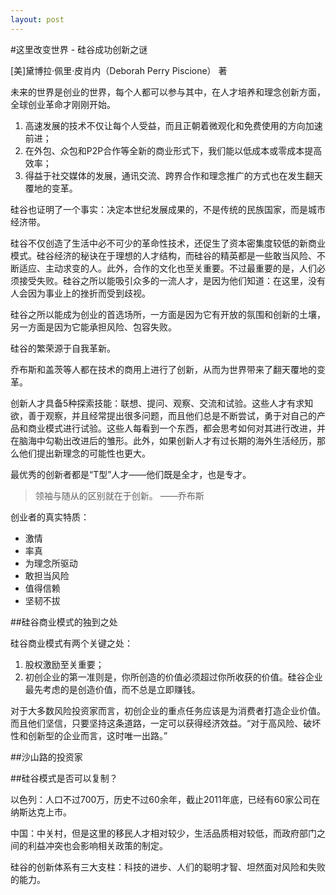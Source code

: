 ```yaml
---
layout: post
---
```

#这里改变世界 - 硅谷成功创新之谜

[美]黛博拉·佩里·皮肖内（Deborah Perry Piscione） 著

未来的世界是创业的世界，每个人都可以参与其中，在人才培养和理念创新方面，全球创业革命才刚刚开始。

1. 高速发展的技术不仅让每个人受益，而且正朝着微观化和免费使用的方向加速前进；
2. 在外包、众包和P2P合作等全新的商业形式下，我们能以低成本或零成本提高效率；
3. 得益于社交媒体的发展，通讯交流、跨界合作和理念推广的方式也在发生翻天覆地的变革。


硅谷也证明了一个事实：决定本世纪发展成果的，不是传统的民族国家，而是城市经济带。

硅谷不仅创造了生活中必不可少的革命性技术，还促生了资本密集度较低的新商业模式。硅谷经济的秘诀在于理想的人才结构，而硅谷的精英都是一些敢当风险、不断适应、主动求变的人。此外，合作的文化也至关重要。不过最重要的是，人们必须接受失败。硅谷之所以能吸引众多的一流人才，是因为他们知道：在这里，没有人会因为事业上的挫折而受到歧视。

硅谷之所以能成为创业的首选场所，一方面是因为它有开放的氛围和创新的土壤，另一方面是因为它能承担风险、包容失败。

硅谷的繁荣源于自我革新。

乔布斯和盖茨等人都在技术的商用上进行了创新，从而为世界带来了翻天覆地的变革。

创新人才具备5种探索技能：联想、提问、观察、交流和试验。这些人才有求知欲，善于观察，并且经常提出很多问题，而且他们总是不断尝试，勇于对自己的产品和商业模式进行试验。这些人每看到一个东西，都会思考如何对其进行改进，并在脑海中勾勒出改进后的雏形。此外，如果创新人才有过长期的海外生活经历，那么他们提出新理念的可能性也更大。

最优秀的创新者都是“T型”人才——他们既是全才，也是专才。

> 领袖与随从的区别就在于创新。
> ——乔布斯

创业者的真实特质：

- 激情
- 率真
- 为理念所驱动
- 敢担当风险
- 值得信赖
- 坚韧不拔

##硅谷商业模式的独到之处

硅谷商业模式有两个关键之处：

1. 股权激励至关重要；
2. 初创企业的第一准则是，你所创造的价值必须超过你所收获的价值。硅谷企业最先考虑的是创造价值，而不总是立即赚钱。

对于大多数风险投资家而言，初创企业的重点任务应该是为消费者打造企业价值。而且他们坚信，只要坚持这条道路，一定可以获得经济效益。“对于高风险、破坏性和创新型的企业而言，这时唯一出路。”

##沙山路的投资家

##硅谷模式是否可以复制？

以色列：人口不过700万，历史不过60余年，截止2011年底，已经有60家公司在纳斯达克上市。

中国：中关村，但是这里的移民人才相对较少，生活品质相对较低，而政府部门之间的利益冲突也会影响相关政策的制定。

硅谷的创新体系有三大支柱：科技的进步、人们的聪明才智、坦然面对风险和失败的能力。